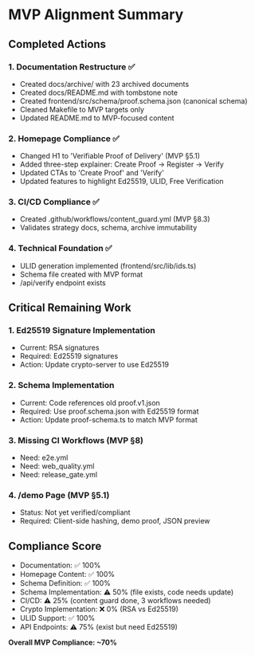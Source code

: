 # MVP Alignment Summary

## Completed Actions

### 1. Documentation Restructure ✅
- Created docs/archive/ with 23 archived documents
- Created docs/README.md with tombstone note
- Created frontend/src/schema/proof.schema.json (canonical schema)
- Cleaned Makefile to MVP targets only
- Updated README.md to MVP-focused content

### 2. Homepage Compliance ✅
- Changed H1 to 'Verifiable Proof of Delivery' (MVP §5.1)
- Added three-step explainer: Create Proof → Register → Verify
- Updated CTAs to 'Create Proof' and 'Verify'
- Updated features to highlight Ed25519, ULID, Free Verification

### 3. CI/CD Compliance ✅
- Created .github/workflows/content_guard.yml (MVP §8.3)
- Validates strategy docs, schema, archive immutability

### 4. Technical Foundation ✅
- ULID generation implemented (frontend/src/lib/ids.ts)
- Schema file created with MVP format
- /api/verify endpoint exists

## Critical Remaining Work

### 1. Ed25519 Signature Implementation
- Current: RSA signatures
- Required: Ed25519 signatures
- Action: Update crypto-server to use Ed25519

### 2. Schema Implementation
- Current: Code references old proof.v1.json
- Required: Use proof.schema.json with Ed25519 format
- Action: Update proof-schema.ts to match MVP format

### 3. Missing CI Workflows (MVP §8)
- Need: e2e.yml
- Need: web_quality.yml  
- Need: release_gate.yml

### 4. /demo Page (MVP §5.1)
- Status: Not yet verified/compliant
- Required: Client-side hashing, demo proof, JSON preview

## Compliance Score

- Documentation: ✅ 100%
- Homepage Content: ✅ 100%
- Schema Definition: ✅ 100%
- Schema Implementation: ⚠️ 50% (file exists, code needs update)
- CI/CD: ⚠️ 25% (content guard done, 3 workflows needed)
- Crypto Implementation: ❌ 0% (RSA vs Ed25519)
- ULID Support: ✅ 100%
- API Endpoints: ⚠️ 75% (exist but need Ed25519)

**Overall MVP Compliance: ~70%**

